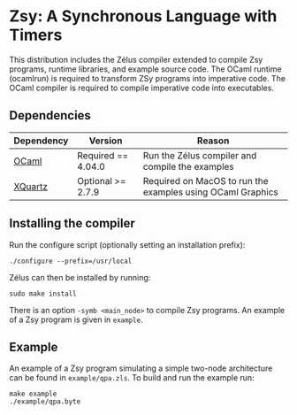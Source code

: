 # Zsy: A Synchronous Language with Timers

This distribution includes the Zélus compiler extended to compile Zsy
programs, runtime libraries, and example source code. The OCaml
runtime (ocamlrun) is required to transform ZSy programs into
imperative code. The OCaml compiler is required to compile imperative
code into executables.

## Dependencies

| Dependency | Version | Reason |
|------------|---------|--------|
| [OCaml](http://ocaml.org/) | Required == 4.04.0  | Run the Zélus compiler and compile the examples |
| [XQuartz](http://www.xquartz.org/) | Optional >= 2.7.9 | Required on MacOS to run the examples using OCaml Graphics |


## Installing the compiler

Run the configure script (optionally setting an installation prefix):

```
./configure --prefix=/usr/local
```

Zélus can then be installed by running:

```
sudo make install
```

There is an option `-symb <main_node>` to compile Zsy programs.
An example of a Zsy program is given in `example`.

## Example

An example of a Zsy program simulating a simple two-node architecture
can be found in `example/qpa.zls`. To build and run the example run:

```
make example
./example/qpa.byte
```
